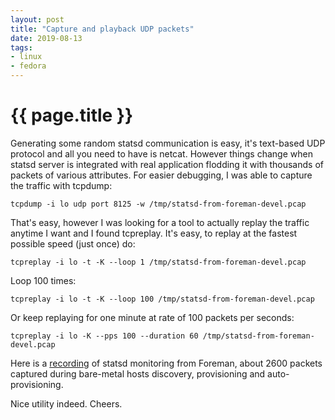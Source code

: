 ```yaml
---
layout: post
title: "Capture and playback UDP packets"
date: 2019-08-13
tags:
- linux
- fedora
---
```

{{ page.title }}
================

Generating some random statsd communication is easy, it's text-based UDP
protocol and all you need to have is netcat. However things change when statsd
server is integrated with real application flodding it with thousands of
packets of various attributes. For easier debugging, I was able to capture the
traffic with tcpdump:

    tcpdump -i lo udp port 8125 -w /tmp/statsd-from-foreman-devel.pcap

That's easy, however I was looking for a tool to actually replay the traffic
anytime I want and I found tcpreplay. It's easy, to replay at the fastest
possible speed (just once) do:

    tcpreplay -i lo -t -K --loop 1 /tmp/statsd-from-foreman-devel.pcap

Loop 100 times:

    tcpreplay -i lo -t -K --loop 100 /tmp/statsd-from-foreman-devel.pcap

Or keep replaying for one minute at rate of 100 packets per seconds:

    tcpreplay -i lo -K --pps 100 --duration 60 /tmp/statsd-from-foreman-devel.pcap

Here is a [recording](https://lzap.fedorapeople.org/blog/tcpreplay/) of statsd
monitoring from Foreman, about 2600 packets captured during bare-metal hosts
discovery, provisioning and auto-provisioning.

Nice utility indeed. Cheers.
